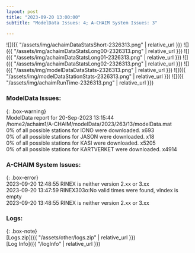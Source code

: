 ```yaml
---
layout: post
title: "2023-09-20 13:00:00"
subtitle: "ModelData Issues: 4; A-CHAIM System Issues: 3"

---
```


![]({{ "/assets/img/achaimDataStatsShort-2326313.png" | relative_url }})
![]({{ "/assets/img/achaimDataStatsLong00-2326313.png" | relative_url }})
![]({{ "/assets/img/achaimDataStatsLong01-2326313.png" | relative_url }})
![]({{ "/assets/img/achaimDataStatsLong02-2326313.png" | relative_url }})
![]({{ "/assets/img/modelDataDataStats-2326313.png" | relative_url }})
![]({{ "/assets/img/modelDataStationStats-2326313.png" | relative_url }})
![]({{ "/assets/img/achaimRunTime-2326313.png" | relative_url }})


### ModelData Issues:  
  
{: .box-warning}  
 ModelData report for 20-Sep-2023 13:15:44   
 /home2/achaim1/A-CHAIM/modelData/2023/263/13/modelData.mat   
 0% of all possible stations for IONO were downloaded. x693   
 0% of all possible stations for JASON were downloaded. x18   
 0% of all possible stations for KASI were downloaded. x5205   
 0% of all possible stations for KARTVERKET were downloaded. x4914   
  
### A-CHAIM System Issues:  
  
{: .box-error}  
2023-09-20 12:48:55 RINEX is neither version 2.xx or 3.xx  
2023-09-20 13:47:59 RINEX303o:No valid times were found, vIndex is empty  
2023-09-20 13:48:55 RINEX is neither version 2.xx or 3.xx  

### Logs:  
  
{: .box-note}  
[Logs.zip]({{ "/assets/other/logs.zip" | relative_url }})  
[Log Info]({{ "/logInfo" | relative_url }})  
